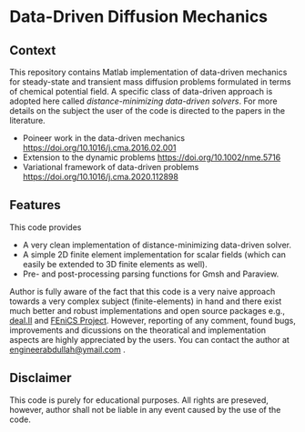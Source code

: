 # Data-Driven Diffusion Mechanics 

## Context
This repository contains Matlab implementation of data-driven mechanics for steady-state and transient mass diffusion problems formulated in terms of chemical potential field. A specific class of data-driven approach is adopted here called *distance-minimizing data-driven solvers*. For more details on the subject the user of the code is directed to the papers in the literature.

- Poineer work in the data-driven mechanics https://doi.org/10.1016/j.cma.2016.02.001
- Extension to the dynamic problems https://doi.org/10.1002/nme.5716
- Variational framework of data-driven problems https://doi.org/10.1016/j.cma.2020.112898

## Features
This code provides

- A very clean implementation of distance-minimizing data-driven solver. 
- A simple 2D finite element implementation for scalar fields (which can easily be extended to 3D finite elements as well). 
- Pre- and post-processing parsing functions for Gmsh and Paraview.

Author is fully aware of the fact that this code is a very naive approach towards a very complex subject (finite-elements) in hand and there exist much better and robust implementations and open source packages e.g., [deal.II](https://www.dealii.org/) and [FEniCS Project](https://fenicsproject.org/). However, reporting of any comment, found bugs, improvements and dicussions on the theoratical and implementation aspects are highly appreciated by the users.
You can contact the author at  engineerabdullah@ymail.com . 

## Disclaimer
This code is purely for educational purposes. All rights are preseved, however, author shall not be liable in any event caused by the use of the code.

